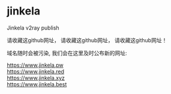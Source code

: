 # jinkela
Jinkela v2ray publish


请收藏这github网址， 请收藏这github网址， 请收藏这github网址！

域名随时会被污染, 我们会在这里及时公布新的网址:

https://www.jinkela.pw <br>
https://www.jinkela.red <br>
https://www.jinkela.xyz <br>
https://www.jinkela.best <br>